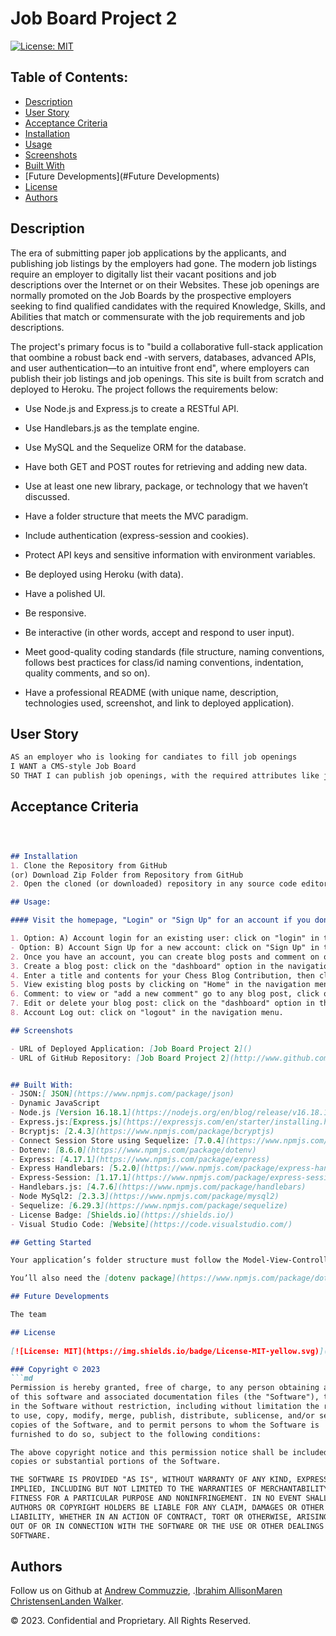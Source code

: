 # Job Board Project 2
[![License: MIT](https://img.shields.io/badge/License-MIT-yellow.svg)](https://opensource.org/licenses/MIT)

## Table of Contents:
- [Description](#Description)
- [User Story](#User-Story)
- [Acceptance Criteria](#Acceptance-Criteria)
- [Installation](#Installation)
- [Usage](#Usage)
- [Screenshots](#Screenshots)
- [Built With](#Built-With)
- [Future Developments](#Future Developments)
- [License](#License)
- [Authors](#Authors)


## Description

The era of submitting paper job applications by the applicants, and publishing job listings by the employers had gone. The modern job listings require an employer to digitally list their vacant positions and job descriptions over the Internet or on their Websites. These job openings are normally promoted on the Job Boards by the prospective employers seeking to find qualified candidates with the required Knowledge, Skills, and Abilities that match or commensurate with the job requirements and job descriptions.

The project's primary focus is to "build a collaborative full-stack application that oombine a robust back end -with servers, databases, advanced APIs, and user authentication—to an intuitive front end", where employers can publish their job listings and job openings. This site is built from scratch and deployed to Heroku. The project follows the requirements below:

- Use Node.js and Express.js to create a RESTful API.

- Use Handlebars.js as the template engine.

- Use MySQL and the Sequelize ORM for the database.

- Have both GET and POST routes for retrieving and adding new data.

- Use at least one new library, package, or technology that we haven’t discussed.

- Have a folder structure that meets the MVC paradigm.

- Include authentication (express-session and cookies).

- Protect API keys and sensitive information with environment variables.

- Be deployed using Heroku (with data).

- Have a polished UI.

- Be responsive.

- Be interactive (in other words, accept and respond to user input).

- Meet good-quality coding standards (file structure, naming conventions, follows best practices for class/id naming conventions, indentation, quality comments, and so on).

- Have a professional README (with unique name, description, technologies used, screenshot, and link to deployed application).

## User Story

```md
AS an employer who is looking for candiates to fill job openings
I WANT a CMS-style Job Board
SO THAT I can publish job openings, with the required attributes like job titles, job descriptions, job ids, and job locations.
```

## Acceptance Criteria

```md



## Installation
1. Clone the Repository from GitHub 
(or) Download Zip Folder from Repository from GitHub
2. Open the cloned (or downloaded) repository in any source code editor.

## Usage:

#### Visit the homepage, "Login" or "Sign Up" for an account if you don't already have one.

1. Option: A) Account login for an existing user: click on "login" in the navigation menu - enter your Email and Password then click "Sign In" button.
- Option: B) Account Sign Up for a new account: click on "Sign Up" in the navigation menu. Enter your Email and Password then click "Sign Up" to proceed.
2. Once you have an account, you can create blog posts and comment on other users' posts.
3. Create a blog post: click on the "dashboard" option in the navigation menu and select "Create a New Blog Post."
4. Enter a title and contents for your Chess Blog Contribution, then click "Create Post" to save and publish.
5. View existing blog posts by clicking on "Home" in the navigation menu.
6. Comment: to view or "add a new comment" go to any blog post, click on any blog post - once open, you may view the comment history as well as add a new comments.
7. Edit or delete your blog post: click on the "dashboard" option in the navigation menu and select the post you wish to edit or delete.
8. Account Log out: click on "logout" in the navigation menu.

## Screenshots

- URL of Deployed Application: [Job Board Project 2]()
- URL of GitHub Repository: [Job Board Project 2](http://www.github.com/mj470/job-board-project-2)


## Built With:
- JSON:[ JSON](https://www.npmjs.com/package/json)
- Dynamic JavaScript
- Node.js [Version 16.18.1](https://nodejs.org/en/blog/release/v16.18.1/)
- Express.js:[Express.js](https://expressjs.com/en/starter/installing.html)
- Bcryptjs: [2.4.3](https://www.npmjs.com/package/bcryptjs)
- Connect Session Store using Sequelize: [7.0.4](https://www.npmjs.com/package/connect-session-sequelize)
- Dotenv: [8.6.0](https://www.npmjs.com/package/dotenv)
- Express: [4.17.1](https://www.npmjs.com/package/express)
- Express Handlebars: [5.2.0](https://www.npmjs.com/package/express-handlebars)
- Express-Session: [1.17.1](https://www.npmjs.com/package/express-session)
- Handlebars.js: [4.7.6](https://www.npmjs.com/package/handlebars)
- Node MySql2: [2.3.3](https://www.npmjs.com/package/mysql2)
- Sequelize: [6.29.3](https://www.npmjs.com/package/sequelize)
- License Badge: [Shields.io](https://shields.io/)
- Visual Studio Code: [Website](https://code.visualstudio.com/)

## Getting Started

Your application’s folder structure must follow the Model-View-Controller paradigm. You’ll need to use the [express-handlebars](https://www.npmjs.com/package/express-handlebars) package to implement Handlebars.js for your Views, use the [MySQL2](https://www.npmjs.com/package/mysql2) and [Sequelize](https://www.npmjs.com/package/sequelize) packages to connect to a MySQL database for your Models, and create an Express.js API for your Controllers.

You’ll also need the [dotenv package](https://www.npmjs.com/package/dotenv) to use environment variables, the [bcrypt package](https://www.npmjs.com/package/bcrypt) to hash passwords, and the [express-session](https://www.npmjs.com/package/express-session) and [connect-session-sequelize](https://www.npmjs.com/package/connect-session-sequelize) packages to add authentication.

## Future Developments

The team

## License
  
[![License: MIT](https://img.shields.io/badge/License-MIT-yellow.svg)](https://opensource.org/licenses/MIT) [Open Source Initiative Link](https://opensource.org/licenses/MIT)

### Copyright © 2023 
```md
Permission is hereby granted, free of charge, to any person obtaining a copy
of this software and associated documentation files (the "Software"), to deal
in the Software without restriction, including without limitation the rights
to use, copy, modify, merge, publish, distribute, sublicense, and/or sell
copies of the Software, and to permit persons to whom the Software is
furnished to do so, subject to the following conditions:

The above copyright notice and this permission notice shall be included in all
copies or substantial portions of the Software.

THE SOFTWARE IS PROVIDED "AS IS", WITHOUT WARRANTY OF ANY KIND, EXPRESS OR
IMPLIED, INCLUDING BUT NOT LIMITED TO THE WARRANTIES OF MERCHANTABILITY,
FITNESS FOR A PARTICULAR PURPOSE AND NONINFRINGEMENT. IN NO EVENT SHALL THE
AUTHORS OR COPYRIGHT HOLDERS BE LIABLE FOR ANY CLAIM, DAMAGES OR OTHER
LIABILITY, WHETHER IN AN ACTION OF CONTRACT, TORT OR OTHERWISE, ARISING FROM,
OUT OF OR IN CONNECTION WITH THE SOFTWARE OR THE USE OR OTHER DEALINGS IN THE
SOFTWARE.
```

## Authors

Follow us on Github at [Andrew Commuzzie](https://github.com/AComuzzie), .[Ibrahim Allison](https://github.com/IbrahimAllison)[Maren Christensen](https://github.com/mj470)[Landen Walker](https://github.com/lwalker107).

© 2023. Confidential and Proprietary. All Rights Reserved.
